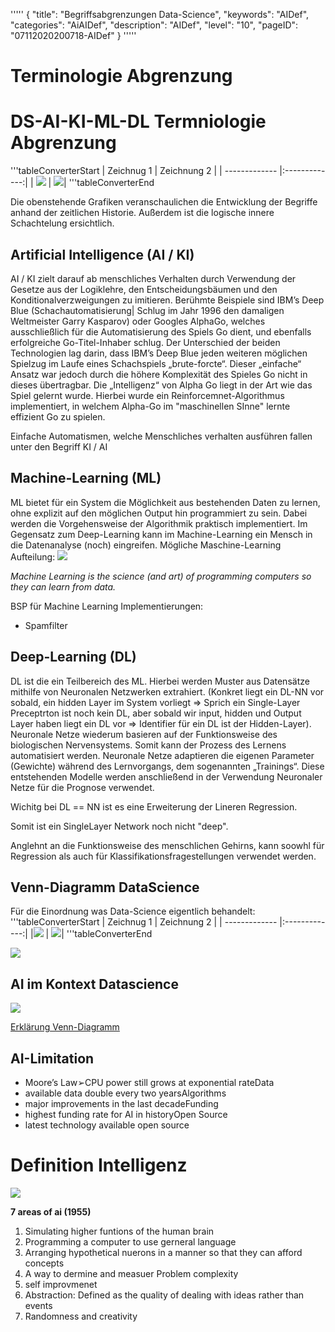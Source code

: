 '''''
{
"title": "Begriffsabgrenzungen Data-Science",
"keywords": "AIDef",
"categories": "AiAIDef",
"description": "AIDef",
"level": "10",
"pageID": "07112020200718-AIDef"
}
'''''



<h1>Terminologie Abgrenzung</h1>

# DS-AI-KI-ML-DL Termniologie Abgrenzung
'''tableConverterStart
| Zeichnug 1         | Zeichnung 2          |
| ------------- |:-------------:|
| ![](imgs/2020-04-25-09-49-38.png)     | ![](imgs/2020-06-17-11-33-19.png)|
'''tableConverterEnd




Die obenstehende Grafiken veranschaulichen die Entwicklung der Begriffe anhand der zeitlichen Historie. Außerdem ist die logische innere Schachtelung ersichtlich. 



## Artificial Intelligence (AI / KI)

AI / KI zielt darauf ab menschliches Verhalten durch Verwendung der Gesetze aus der Logiklehre, den Entscheidungsbäumen und den Konditionalverzweigungen zu imitieren. Berühmte Beispiele sind IBM’s Deep Blue (Schachautomatisierung| Schlug im Jahr 1996 den damaligen Weltmeister Garry Kasparov) oder Googles AlphaGo, welches ausschließlich für die Automatisierung des Spiels Go dient, und ebenfalls erfolgreiche Go-Titel-Inhaber schlug. Der Unterschied der beiden Technologien lag darin, dass IBM’s Deep Blue jeden weiteren möglichen Spielzug im Laufe eines Schachspiels „brute-forcte“. Dieser „einfache“ Ansatz war jedoch durch die höhere Komplexität des Spieles Go nicht in dieses übertragbar. Die „Intelligenz“ von Alpha Go liegt in der Art wie das Spiel gelernt wurde. Hierbei wurde ein Reinforcemnet-Algorithmus implementiert, in welchem Alpha-Go im "maschinellen SInne" lernte effizient Go  zu spielen. 

Einfache Automatismen, welche Menschliches verhalten ausführen fallen unter den Begriff KI / AI

## Machine-Learning (ML)
ML bietet für ein System die Möglichkeit aus bestehenden Daten zu lernen, ohne explizit auf den möglichen Output hin programmiert zu sein. Dabei werden die Vorgehensweise der Algorithmik praktisch implementiert. 
Im Gegensatz zum Deep-Learning kann im Machine-Learning ein Mensch in die Datenanalyse (noch) eingreifen. 
Mögliche Maschine-Learning Aufteilung:
![](imgs/2020-10-06-08-43-30.png)

*Machine Learning is the science (and art) of programming computers so they can learn from data.*

BSP für Machine Learning Implementierungen:
- Spamfilter



## Deep-Learning (DL)
DL ist die ein Teilbereich des ML. Hierbei werden Muster aus Datensätze mithilfe von Neuronalen Netzwerken extrahiert. (Konkret liegt ein DL-NN vor sobald, ein hidden Layer im System vorliegt => Sprich ein Single-Layer Preceptrton ist noch kein DL, aber sobald wir input, hidden und Output Layer haben liegt ein DL vor => Identifier für ein DL ist der Hidden-Layer).
Neuronale Netze wiederum basieren auf der Funktionsweise des biologischen Nervensystems. Somit kann der Prozess des Lernens automatisiert werden. Neuronale Netze adaptieren die eigenen Parameter (Gewichte) während des Lernvorgangs, dem sogenannten „Trainings“. Diese entstehenden Modelle werden anschließend in der Verwendung Neuronaler Netze für die Prognose verwendet.

Wichitg bei DL == NN ist es eine Erweiterung der Lineren Regression. 
 

Somit ist ein SingleLayer Network noch nicht "deep".

Anglehnt an die Funktionsweise des menschlichen Gehirns, kann soowhl für Regression als auch für Klassifikationsfragestellungen verwendet werden. 

## Venn-Diagramm DataScience
Für die Einordnung was Data-Science eigentlich behandelt:
'''tableConverterStart
| Zeichnug 1         | Zeichnung 2          |
| ------------- |:-------------:|
|![](imgs/2020-05-08-10-45-01.png)     | ![](imgs/2020-10-06-10-27-48.png)|
'''tableConverterEnd


![](imgs/2020-10-06-10-39-00.png)

## AI im Kontext Datascience
![](imgs/2020-05-09-08-02-39.png)

[Erklärung Venn-Diagramm](http://drewconway.com/zia/2013/3/26/the-data-science-venn-diagram)

## AI-Limitation 
- Moore’s Law➢CPU power still grows at exponential rateData
- available data double every two yearsAlgorithms
- major improvements in the last decadeFunding
- highest funding rate for AI in historyOpen Source
- latest technology available open source

# Definition Intelligenz
![](imgs/2020-05-09-07-59-03.png)

**7 areas of ai (1955)**
1. Simulating higher funtions of the human brain
2. Programming a computer to use gerneral language
3. Arranging hypothetical nuerons in a manner so that they can afford concepts
4. A way to dermine and measuer Problem complexity
5. self improvmenet
6. Abstraction: Defined as the quality of dealing with ideas rather than events
7. Randomness and creativity
